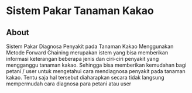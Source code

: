 # Sistem Pakar Tanaman Kakao

## About

Sistem Pakar Diagnosa Penyakit pada Tanaman Kakao Menggunakan Metode Forward Chaining merupakan istem yang bisa memberikan informasi keterangan beberapa jenis dan ciri-ciri penyakit yang mengganggu tanaman kakao. Sehingga  bisa memberikan kemudahan bagi petani / user untuk mengetahui cara mendiagnosa penyakit pada tanaman kakao. Tentu saja hal tersebut diaharapkan secara tidak langsung mempermudah cara  diagnosa para petani atau user

